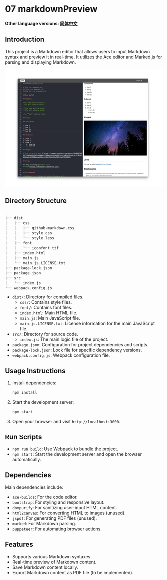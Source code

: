 # 07 markdownPreview

**Other language versions: [简体中文](README_zh.md)**

## Introduction

This project is a Markdown editor that allows users to input Markdown syntax and preview it in real-time. It utilizes the Ace editor and Marked.js for parsing and displaying Markdown.

![07-markdownPreview](../img-storage/07-markdownpreview.jpg)

## Directory Structure

```
.
├── dist
│   ├── css
│   │   ├── github-markdown.css
│   │   ├── style.css
│   │   └── style.less
│   ├── font
│   │   └── iconfont.ttf
│   ├── index.html
│   ├── main.js
│   └── main.js.LICENSE.txt
├── package-lock.json
├── package.json
├── src
│   └── index.js
└── webpack.config.js
```

- `dist/`: Directory for compiled files.
  - `css/`: Contains style files.
  - `font/`: Contains font files.
  - `index.html`: Main HTML file.
  - `main.js`: Main JavaScript file.
  - `main.js.LICENSE.txt`: License information for the main JavaScript file.
- `src/`: Directory for source code.
  - `index.js`: The main logic file of the project.
- `package.json`: Configuration for project dependencies and scripts.
- `package-lock.json`: Lock file for specific dependency versions.
- `webpack.config.js`: Webpack configuration file.

## Usage Instructions

1. Install dependencies:

   ```bash
   npm install
   ```

2. Start the development server:

   ```bash
   npm start
   ```

3. Open your browser and visit `http://localhost:3000`.

## Run Scripts

- `npm run build`: Use Webpack to bundle the project.
- `npm start`: Start the development server and open the browser automatically.

## Dependencies

Main dependencies include:

- `ace-builds`: For the code editor.
- `bootstrap`: For styling and responsive layout.
- `dompurify`: For sanitizing user-input HTML content.
- `html2canvas`: For converting HTML to images (unused).
- `jspdf`: For generating PDF files (unused).
- `marked`: For Markdown parsing.
- `puppeteer`: For automating browser actions.

## Features

- Supports various Markdown syntaxes.
- Real-time preview of Markdown content.
- Save Markdown content locally.
- Export Markdown content as PDF file (to be implemented).
